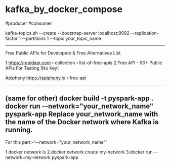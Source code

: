 # kafka_by_docker_compose
#producer
#consumer

kafka-topics.sh --create --bootstrap-server localhost:9092 --replication-factor 1 --partitions 1 --topic your_topic_name

----------------------------------
Free Public APIs for Developers & Free Alternatives List


1.https://rapidapi.com › collection › list-of-free-apis
2.Free API - 90+ Public APIs For Testing [No Key]

Apipheny
https://apipheny.io › free-api

------------------------------------
(same for other)
docker build -t pyspark-app .
docker run --network="your_network_name" pyspark-app
Replace your_network_name with the name of the Docker network where Kafka is running.
-------------------------------------
For this part:-'--network="your_network_name"'

1.docker network ls
2.docker network create my-network
3.docker run --network=my-network pyspark-app



